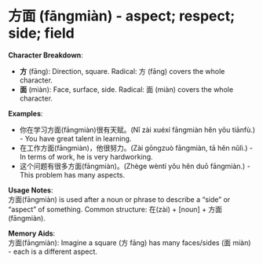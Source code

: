 # **方面 (fāngmiàn) - aspect; respect; side; field**

**Character Breakdown**:  
- **方** (fāng): Direction, square. Radical: 方 (fāng) covers the whole character.  
- **面** (miàn): Face, surface, side. Radical: 面 (miàn) covers the whole character.

**Examples**:  
- 你在学习方面(fāngmiàn)很有天赋。(Nǐ zài xuéxí fāngmiàn hěn yǒu tiānfù.) - You have great talent in learning.  
- 在工作方面(fāngmiàn)，他很努力。(Zài gōngzuò fāngmiàn, tā hěn nǔlì.) - In terms of work, he is very hardworking.  
- 这个问题有很多方面(fāngmiàn)。(Zhège wèntí yǒu hěn duō fāngmiàn.) - This problem has many aspects.

**Usage Notes**:  
方面(fāngmiàn) is used after a noun or phrase to describe a “side” or “aspect” of something. Common structure: 在(zài) + [noun] + 方面(fāngmiàn).

**Memory Aids**:  
方面(fāngmiàn): Imagine a square (方 fāng) has many faces/sides (面 miàn) - each is a different aspect.